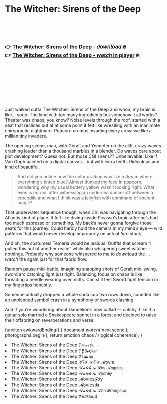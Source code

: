 <h1>The Witcher: Sirens of the Deep</h1>

<br><br><br>

<h3>👉 <a href="https://Mackies-talitenna1973.github.io/aoiobprsmn/">The Witcher: Sirens of the Deep - 𝘥𝘰𝘸𝘯𝘭𝘰𝘢𝘥</a> 🔥<br>
👉 <a href="https://Mackies-talitenna1973.github.io/aoiobprsmn/">The Witcher: Sirens of the Deep - 𝘸𝘢𝘵𝘤𝘩 in player</a> 🔥
</h3>



<br><br><br><br><br><br><br>


Just walked outta The Witcher: Sirens of the Deep and whoa, my brain is like... soup. The kind with too many ingredients but somehow it all works? Theater was chaos, you know? Noise levels through the roof, started with a seat that reclines but at at some point it felt like wrestling with an inanimate chiropractic nightmare. Popcorn crumbs invading every crevasse like a million tiny invaders.

The opening scene, man, with Geralt and Yennefer on the cliff, crazy waves crashing louder than a thousand marbles in a blender. Do waves care about plot development? Guess not. But those CGI sirens?? Unbelievable. Like if Van Gogh painted on a digital canvas... but with extra teeth. Ridiculous and kind of beautiful.

> And did you notice how the color grading was like a dream where everything’s tinted blue? Almost dunked my face in popcorn, wondering why my usual buttery yellow wasn’t looking right. What even is normal after witnessing an undersea dance-off between a crocodile and what I think was a jellyfish with command of ancient magic?

That underwater sequence though, when Ciri was navigating through the Atlantis kind of place. It felt like diving inside Picasso’s brain after he’s had too much espresso or something. My back’s never gonna forgive those seats for this journey. Could hardly hold the camera in my mind’s eye — wild patterns that would never develop improperly on actual 𝘧𝘪𝘭𝘮 stock.

And oh, the costumes! Temeria would be jealous. Outfits that scream “I pulled this out of another realm” while also whispering sweet witcher nothings. Probably why someone whispered to me to 𝘥𝘰𝘸𝘯𝘭𝘰𝘢𝘥 the  ... 𝘸𝘢𝘵𝘤𝘩 the   again just for that fabric flow. 

Random pause mid-battle, imagining snapping shots of Geralt mid-swing, sword arc catching light just right. Balancing focus on chaos is like threading a needle wearing oven mitts. Can still feel Sword fight tension in my fingertips honestly.

Someone actually dropped a whole soda cup two rows down, sounded like an unplanned symbol crash in a symphony of swords clashing.

And if you’re wondering about Dandelion’s new ballad — catchy. Like if a guitar solo married a Shakespeare sonnet in a forest and decided to raise their offspring on reverberations and verse.

funciton awkwardEnding() {
	document.𝘸𝘢𝘵𝘤𝘩('next scene');
	photographs.begin();
	return emotion  chaos / (logical coherence);
}

<li>The Witcher: Sirens of the Deep 𝙿𝑒𝒶𝒸𝓸𝐜𝗄</li>
<li>The Witcher: Sirens of the Deep 𝙿Ꞵť𝗅𝓸ç𝗄𝓮𝗋</li>
<li>The Witcher: Sirens of the Deep 𝓥ų𝓶𝗈𝗈</li>
<li>The Witcher: Sirens of the Deep 𝒴𝖳𝒮 𝒴𝖨𝖥𝒴 𝓜𝗈ν𝗂𝖾</li>
<li>The Witcher: Sirens of the Deep 𝒲𝒶𝓉𝒸𝒽 𝒾𝓃 𝓛𝗈𝗌 𝒜𝗇𝗀𝖾𝗅𝖾𝗌</li>
<li>The Witcher: Sirens of the Deep 𝒲𝒶𝓉𝒸𝒽 𝒾𝓃 𝒮𝗒𝖽𝗇𝖾𝗒</li>
<li>The Witcher: Sirens of the Deep 𝓜𝗈ν𝗂𝖾𝗌𝓙𝗈𝗒</li>
<li>The Witcher: Sirens of the Deep 𝓜𝗈ν𝗂𝖾𝗌ԁ𝖆</li>
<li>The Witcher: Sirens of the Deep 𝒲𝒶𝓉𝒸𝒽 𝒾𝓃 𝒮𝖺𝗇 𝓕𝗋𝖺𝗇ç𝗂𝗌ç𝗈</li>
<li>The Witcher: Sirens of the Deep 𝓥𝗂ԁ𝓒𝗅𝗈ųԁ</li>
